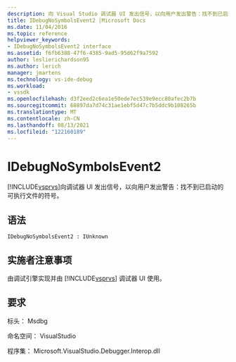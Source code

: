 ```yaml
---
description: 向 Visual Studio 调试器 UI 发出信号，以向用户发出警告：找不到已启动的可执行文件的符号。
title: IDebugNoSymbolsEvent2 |Microsoft Docs
ms.date: 11/04/2016
ms.topic: reference
helpviewer_keywords:
- IDebugNoSymbolsEvent2 interface
ms.assetid: f6fb6388-47f6-4385-9ad5-95d62f9a7592
author: leslierichardson95
ms.author: lerich
manager: jmartens
ms.technology: vs-ide-debug
ms.workload:
- vssdk
ms.openlocfilehash: d3f2eed2c6ea1e50ede7ec539e9ecc80afec2b7b
ms.sourcegitcommit: 68897da7d74c31ae1ebf5d47c7b5ddc9b108265b
ms.translationtype: MT
ms.contentlocale: zh-CN
ms.lasthandoff: 08/13/2021
ms.locfileid: "122160189"
---
```

# <a name="idebugnosymbolsevent2"></a>IDebugNoSymbolsEvent2
[!INCLUDE[vsprvs](../../../code-quality/includes/vsprvs_md.md)]向调试器 UI 发出信号，以向用户发出警告：找不到已启动的可执行文件的符号。

## <a name="syntax"></a>语法

```
IDebugNoSymbolsEvent2 : IUnknown
```

## <a name="notes-for-implementers"></a>实施者注意事项
 由调试引擎实现并由 [!INCLUDE[vsprvs](../../../code-quality/includes/vsprvs_md.md)] 调试器 UI 使用。

## <a name="requirements"></a>要求
 标头： Msdbg

 命名空间： VisualStudio

 程序集： Microsoft.VisualStudio.Debugger.Interop.dll
